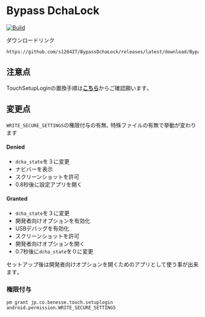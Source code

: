 # Bypass DchaLock
[![Build](https://github.com/s1204IT/BypassDchaLock/actions/workflows/build.yml/badge.svg)](https://github.com/s1204IT/BypassDchaLock/actions/workflows/build.yml)

ダウンロードリンク
```
https://github.com/s1204IT/BypassDchaLock/releases/latest/download/BypassDchaLock.apk
```
## 注意点
TouchSetupLoginの置換手順は[**こちら**](https://github.com/mouseos/Cpad_dcha_3_changer/blob/main/README.md#%E6%BA%96%E5%82%99 "mouseos/Cpad_dcha_3_changer")からご確認願います｡
<br>

## 変更点
`WRITE_SECURE_SETTINGS`の権限付与の有無､ 特殊ファイルの有無で挙動が変わります
#### Denied
- `dcha_state`を３に変更
- ナビバーを表示
- スクリーンショットを許可
- 0.8秒後に設定アプリを開く
#### Granted
- `dcha_state`を３に変更
- 開発者向けオプションを有効化
- USBデバッグを有効化
- スクリーンショットを許可
- 開発者向けオプションを開く
- 0.7秒後に`dcha_state`を０に変更

セットアップ後は開発者向けオプションを開くためのアプリとして使う事が出来ます｡

### 権限付与
```
pm grant jp.co.benesse.touch.setuplogin android.permission.WRITE_SECURE_SETTINGS
```
